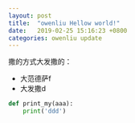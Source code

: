 ```yaml
---
layout: post
title:  "owenliu Hellow world!"
date:   2019-02-25 15:16:23 +0800
categories: owenliu update
---
```


撒的方式大发撒的：

- 大范德萨f
- 大发撒d



``` python
def print_my(aaa):
    print('ddd')
```



